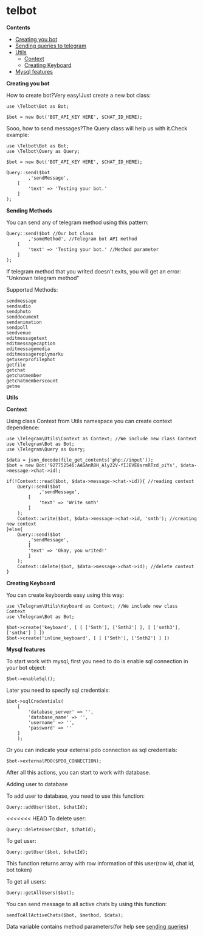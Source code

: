 # telbot

<b>Contents</b>
<ul>
	<li><a href = '#creating_bot'>Creating you bot</a></li>
	<li><a href = '#sending_queries'>Sending queries to telegram</a></li>
	<li>
		<a href = '#utils'>Utils</a>
		<ul>
			<li><a href="#utils_context">Context</a></li>
			<li><a href="#utils_keyboard">Creating Keyboard</a></li>
		</ul>
	</li>
	<li><a href = '#mysql_features'>Mysql features</a></li>
</ul>

<b id='creating_bot'>Creating you bot</b>

How to create bot?Very easy!Just create a new bot class:

	use \Telbot\Bot as Bot;

	$bot = new Bot('BOT_API_KEY HERE', $CHAT_ID_HERE);
	
Sooo, how to send messages?The Query class will help us with it.Check example:

	use \Telbot\Bot as Bot;
	use \Telbot\Query as Query;
	
	$bot = new Bot('BOT_API_KEY HERE', $CHAT_ID_HERE);
	
	Query::send($bot
			,'sendMessage',
		[
			'text' => 'Testing your bot.'
		]
	);

<b id='sending_queries'>Sending Methods</b>
	
You can send any of telegram method using this pattern:

	Query::send($bot //Our bot class
			,'someMethod', //Telegram bot API method
		[
			'text' => 'Testing your bot.' //Method parameter
		]
	);

If telegram method that you writed doesn't exits, you will get an error: "Unknown telegram method"

Supported Methods:

	sendmessage
	sendaudio
	sendphoto
	senddocument
	sendanimation
	sendpoll
	sendvenue
	editmessagetext
	editmessagecaption
	editmessagemedia
	editmessagereplymarku
	getuserprofilephot
	getfile
	getchat
	getchatmember
	getchatmemberscount
	getme

<b id='utils'>Utils</b>

<b id='utils_context'>Context</b>

Using class Context from Utils namespace you can create context dependence:

	use \Telegram\Utils\Context as Context; //We include new class Context
	use \Telegram\Bot as Bot;
	use \Telegram\Query as Query;
	
	$data = json_decode(file_get_contents('php://input'));
	$bot = new Bot('927752546:AAGAnR8H_Aly22V-fIJEVE8srmRTzd_piYs', $data->message->chat->id);

	if(!Context::read($bot, $data->message->chat->id)){ //reading context
		Query::send($bot
				,'sendMessage',
			[
				'text' => 'Write smth'
			]
		);
		Context::write($bot, $data->message->chat->id, 'smth'); //creating new context
	}else{
		Query::send($bot
			,'sendMessage',
			[
			'text' => 'Okay, you writed!'
			]
		);
		Context::delete($bot, $data->message->chat->id); //delete context
	}
	
<b id='utils_keyboard'>Creating Keyboard</b>

You can create keyboards easy using this way:

	use \Telegram\Utils\Keyboard as Context; //We include new class Context
	use \Telegram\Bot as Bot;

	$bot->create('keyboard', [ [ ['Smth'], ['Smth2'] ], [ ['smth3'], ['smth4'] ] ])
	$bot->create('inline_keyboard', [ [ ['Smth'], ['Smth2'] ] ])

<b id='mysql_features'>Mysql features</b>

To start work with mysql, first you need to do is enable sql connection in your bot object:

	$bot->enableSql();

Later you need to specify sql credentials:

	$bot->sqlCredentials(
		[
			'database_server' => '',
			'database_name' => '',
			'username' => '',
			'password' => ''
		]
		);

Or you can indicate your external pdo connection as sql credentials:
	
	$bot->externalPDO($PDO_CONNECTION);

After all this actions, you can start to work with database.

Adding user to database

To add user to database, you need to use this function:

	Query::addUser($bot, $chatId);

<<<<<<< HEAD
To delete user:

	Query::deleteUser($bot, $chatId);

To get user:

	Query::getUser($bot, $chatId);

This function returns array with row information of this user(row id, chat id, bot token)

To get all users:

	Query::getAllUsers($bot);

You can send message to all active chats by using this function:

	sendToAllActiveChats($bot, $method, $data);

Data variable contains method parameters(for help see <a href='#sending_queries'>sending queries</a>)
